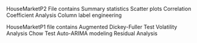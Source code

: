 HouseMarketP2 File contains
Summary statistics
Scatter plots
Correlation Coefficient Analysis 
Column label engineering 

HouseMarketP1 file contains
Augmented Dickey-Fuller Test
Volatility Analysis 
Chow Test
Auto-ARIMA modeling 
Residual Analysis
